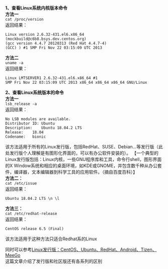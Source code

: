 **1、查看Linux系统内核版本命令**  
**方法一**  
`cat /proc/version`  
返回结果：  

	Linux version 2.6.32-431.el6.x86_64 (mockbuild@c6b8.bsys.dev.centos.org) 
	(gcc version 4.4.7 20120313 (Red Hat 4.4.7-4) 
	(GCC) ) #1 SMP Fri Nov 22 03:15:09 UTC 2013

**方法二**  
`uname -a`  
返回结果：  

	Linux LMTSERVER1 2.6.32-431.el6.x86_64 #1 
	SMP Fri Nov 22 03:15:09 UTC 2013 x86_64 x86_64 x86_64 GNU/Linux


**2、查看Linux系统版本的命令**  
**方法一**  
`lsb_release -a`  
返回结果：  

	No LSB modules are available.
	Distributor ID:	Ubuntu
	Description:	Ubuntu 18.04.2 LTS
	Release:	18.04
	Codename:	bionic

该方法适用于所有的Linux发行版，包括RedHat、SUSE、Debian…等发行版（此处发行版个人理解是有图形化界面的，可以有办公软件安装的）。 【一个典型的Linux发行版包括：Linux内核，一些GNU程序库和工具，命令行shell，图形界面的X Window系统和相应的桌面环境，如KDE或GNOME，并包含数千种从办公套件，编译器，文本编辑器到科学工具的应用软件。（摘自百度百科）】  
**方法二：**  
`cat /etc/issue`  
返回结果：  

	Ubuntu 18.04.2 LTS \n \l

**方法三：**  
`cat /etc/redhat-release`  
返回结果：  

	CentOS release 6.5 (Final)

该方法适用于这种方法只适合Redhat系的Linux

同时可以参考[Linux发行版：CentOS、Ubuntu、RedHat、Android、Tizen、MeeGo](https://blog.csdn.net/ithomer/article/details/9729933)  
这篇文章介绍了发行版和社区版还有各系列的区别